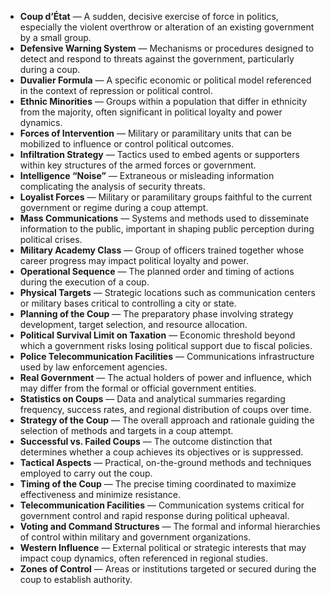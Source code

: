 - **Coup d’État** — A sudden, decisive exercise of force in politics, especially the violent overthrow or alteration of an existing government by a small group.
- **Defensive Warning System** — Mechanisms or procedures designed to detect and respond to threats against the government, particularly during a coup.
- **Duvalier Formula** — A specific economic or political model referenced in the context of repression or political control.
- **Ethnic Minorities** — Groups within a population that differ in ethnicity from the majority, often significant in political loyalty and power dynamics.
- **Forces of Intervention** — Military or paramilitary units that can be mobilized to influence or control political outcomes.
- **Infiltration Strategy** — Tactics used to embed agents or supporters within key structures of the armed forces or government.
- **Intelligence “Noise”** — Extraneous or misleading information complicating the analysis of security threats.
- **Loyalist Forces** — Military or paramilitary groups faithful to the current government or regime during a coup attempt.
- **Mass Communications** — Systems and methods used to disseminate information to the public, important in shaping public perception during political crises.
- **Military Academy Class** — Group of officers trained together whose career progress may impact political loyalty and power.
- **Operational Sequence** — The planned order and timing of actions during the execution of a coup.
- **Physical Targets** — Strategic locations such as communication centers or military bases critical to controlling a city or state.
- **Planning of the Coup** — The preparatory phase involving strategy development, target selection, and resource allocation.
- **Political Survival Limit on Taxation** — Economic threshold beyond which a government risks losing political support due to fiscal policies.
- **Police Telecommunication Facilities** — Communications infrastructure used by law enforcement agencies.
- **Real Government** — The actual holders of power and influence, which may differ from the formal or official government entities.
- **Statistics on Coups** — Data and analytical summaries regarding frequency, success rates, and regional distribution of coups over time.
- **Strategy of the Coup** — The overall approach and rationale guiding the selection of methods and targets in a coup attempt.
- **Successful vs. Failed Coups** — The outcome distinction that determines whether a coup achieves its objectives or is suppressed.
- **Tactical Aspects** — Practical, on-the-ground methods and techniques employed to carry out the coup.
- **Timing of the Coup** — The precise timing coordinated to maximize effectiveness and minimize resistance.
- **Telecommunication Facilities** — Communication systems critical for government control and rapid response during political upheaval.
- **Voting and Command Structures** — The formal and informal hierarchies of control within military and government organizations.
- **Western Influence** — External political or strategic interests that may impact coup dynamics, often referenced in regional studies.
- **Zones of Control** — Areas or institutions targeted or secured during the coup to establish authority.
